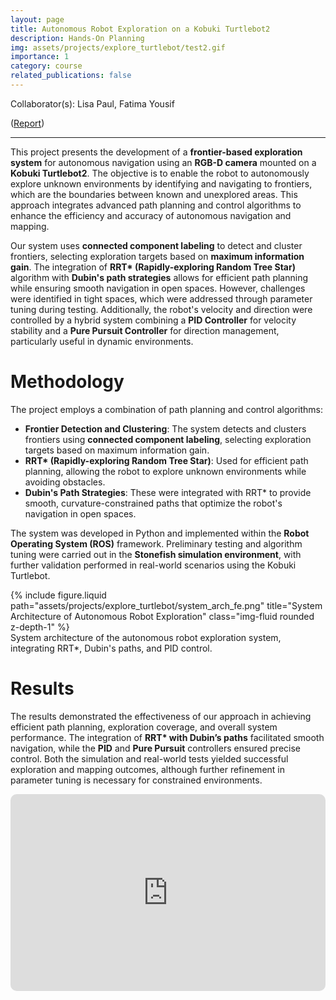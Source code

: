 ```yaml
---
layout: page
title: Autonomous Robot Exploration on a Kobuki Turtlebot2
description: Hands-On Planning
img: assets/projects/explore_turtlebot/test2.gif
importance: 1
category: course
related_publications: false
---
```


Collaborator(s): Lisa Paul, Fatima Yousif

([Report](https://drive.google.com/file/d/1yGZ9kmJbnZPWXbjMRGob_BECRjHCIesm/view?usp=drive_link))

---

This project presents the development of a **frontier-based exploration system** for autonomous navigation using an **RGB-D camera** mounted on a **Kobuki Turtlebot2**. The objective is to enable the robot to autonomously explore unknown environments by identifying and navigating to frontiers, which are the boundaries between known and unexplored areas. This approach integrates advanced path planning and control algorithms to enhance the efficiency and accuracy of autonomous navigation and mapping.

Our system uses **connected component labeling** to detect and cluster frontiers, selecting exploration targets based on **maximum information gain**. The integration of **RRT\* (Rapidly-exploring Random Tree Star)** algorithm with **Dubin's path strategies** allows for efficient path planning while ensuring smooth navigation in open spaces. However, challenges were identified in tight spaces, which were addressed through parameter tuning during testing. Additionally, the robot's velocity and direction were controlled by a hybrid system combining a **PID Controller** for velocity stability and a **Pure Pursuit Controller** for direction management, particularly useful in dynamic environments.

# Methodology

The project employs a combination of path planning and control algorithms:

- **Frontier Detection and Clustering**: The system detects and clusters frontiers using **connected component labeling**, selecting exploration targets based on maximum information gain.
- **RRT\* (Rapidly-exploring Random Tree Star)**: Used for efficient path planning, allowing the robot to explore unknown environments while avoiding obstacles.
- **Dubin's Path Strategies**: These were integrated with RRT\* to provide smooth, curvature-constrained paths that optimize the robot's navigation in open spaces.

The system was developed in Python and implemented within the **Robot Operating System (ROS)** framework. Preliminary testing and algorithm tuning were carried out in the **Stonefish simulation environment**, with further validation performed in real-world scenarios using the Kobuki Turtlebot.

<div class="row justify-content-sm-center">
    <div class="col-sm-8 mt-3 mt-md-0">
        {% include figure.liquid path="assets/projects/explore_turtlebot/system_arch_fe.png" title="System Architecture of Autonomous Robot Exploration" class="img-fluid rounded z-depth-1" %}
    </div>
</div>
<div class="caption">
    System architecture of the autonomous robot exploration system, integrating RRT*, Dubin's paths, and PID control.
</div>

# Results

The results demonstrated the effectiveness of our approach in achieving efficient path planning, exploration coverage, and overall system performance. The integration of **RRT\* with Dubin’s paths** facilitated smooth navigation, while the **PID** and **Pure Pursuit** controllers ensured precise control. Both the simulation and real-world tests yielded successful exploration and mapping outcomes, although further refinement in parameter tuning is necessary for constrained environments.

<iframe width="560" height="315" src="https://www.youtube.com/embed/pr2CdoQ64mg?si=KrXT2NUC3Ub2iXRy" title="YouTube video player" frameborder="0" style="border: 0px solid #bbb; border-radius: 10px; width: 100%;" allow="accelerometer; autoplay; clipboard-write; encrypted-media; gyroscope; picture-in-picture; web-share" referrerpolicy="strict-origin-when-cross-origin" allowfullscreen></iframe>

<!-- # Future Work
Future enhancements could focus on optimizing the performance of **Dubin’s paths** in tight spaces and refining the exploration strategy to handle larger and more complex environments. Further research can also explore real-time adaptive path planning to improve the robot’s ability to navigate in highly dynamic environments. -->
